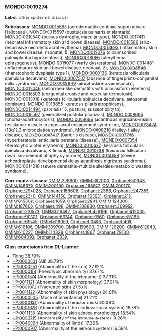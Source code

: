 
### [MONDO:0019274](http://purl.obolibrary.org/obo/MONDO_0019274)
**Label:** other epidermal disorder

**Subclasses:** [MONDO:0015598](http://purl.obolibrary.org/obo/MONDO_0015598) (acrodermatitis continua suppurativa of Hallopeau), [MONDO:0015597](http://purl.obolibrary.org/obo/MONDO_0015597) (pustulosis palmaris et plantaris), [MONDO:0010540](http://purl.obolibrary.org/obo/MONDO_0010540) (bullous dystrophy, macular type), [MONDO:0017411](http://purl.obolibrary.org/obo/MONDO_0017411) (neonatal inflammatory skin and bowel disease), [MONDO:0018586](http://purl.obolibrary.org/obo/MONDO_0018586) (zinc-responsive necrolytic acral erythema), [MONDO:0013693](http://purl.obolibrary.org/obo/MONDO_0013693) (inflammatory skin and bowel disease, neonatal, 1), [MONDO:0019076](http://purl.obolibrary.org/obo/MONDO_0019076) (circumscribed palmoplantar hypokeratosis), [MONDO:0018086](http://purl.obolibrary.org/obo/MONDO_0018086) (ulerythema ophryogenesis), [MONDO:0019077](http://purl.obolibrary.org/obo/MONDO_0019077) (warty dyskeratoma), [MONDO:0014481](http://purl.obolibrary.org/obo/MONDO_0014481) (inflammatory skin and bowel disease, neonatal, 2), [MONDO:0008546](http://purl.obolibrary.org/obo/MONDO_0008546) (thanatophoric dysplasia type 1), [MONDO:0000136](http://purl.obolibrary.org/obo/MONDO_0000136) (keratosis follicularis spinulosa decalvans), [MONDO:0007507](http://purl.obolibrary.org/obo/MONDO_0007507) (absence of fingerprints-congenital milia syndrome), [MONDO:0008849](http://purl.obolibrary.org/obo/MONDO_0008849) (atrophoderma vermiculata), [MONDO:0012446](http://purl.obolibrary.org/obo/MONDO_0012446) (seborrhea-like dermatitis with psoriasiform elements), [MONDO:0016503](http://purl.obolibrary.org/obo/MONDO_0016503) (congenital erosive and vesicular dermatosis), [MONDO:0013018](http://purl.obolibrary.org/obo/MONDO_0013018) (keratosis follicularis spinulosa decalvans, autosomal dominant), [MONDO:0018855](http://purl.obolibrary.org/obo/MONDO_0018855) (keratosis pilaris atrophicans), [MONDO:0014494](http://purl.obolibrary.org/obo/MONDO_0014494) (psoriasis 15, pustular, susceptibility to), [MONDO:0016597](http://purl.obolibrary.org/obo/MONDO_0016597) (generalized pustular psoriasis), [MONDO:0008695](http://purl.obolibrary.org/obo/MONDO_0008695) (chorea-acanthocytosis), [MONDO:0008696](http://purl.obolibrary.org/obo/MONDO_0008696) (acanthosis nigricans-insulin resistance-muscle cramps-acral enlargement syndrome), [MONDO:0018474](http://purl.obolibrary.org/obo/MONDO_0018474) (13q12.3 microdeletion syndrome), [MONDO:0008218](http://purl.obolibrary.org/obo/MONDO_0008218) (Hailey-Hailey disease), [MONDO:0007417](http://purl.obolibrary.org/obo/MONDO_0007417) (Darier's disease), [MONDO:0007756](http://purl.obolibrary.org/obo/MONDO_0007756) (hyperkeratosis lenticularis perstans (disease)), [MONDO:0007854](http://purl.obolibrary.org/obo/MONDO_0007854) (Keratolytic winter erythema), [MONDO:0010637](http://purl.obolibrary.org/obo/MONDO_0010637) (keratosis follicularis spinulosa decalvans, X-linked), [MONDO:0010638](http://purl.obolibrary.org/obo/MONDO_0010638) (keratosis follicularis-dwarfism-cerebral atrophy syndrome), [MONDO:0014658](http://purl.obolibrary.org/obo/MONDO_0014658) (severe achondroplasia-developmental delay-acanthosis nigricans syndrome), [MONDO:0014218](http://purl.obolibrary.org/obo/MONDO_0014218) (severe dermatitis-multiple allergies-metabolic wasting syndrome), 

**Corr. equiv. classes:** [OMIM:308800](http://purl.obolibrary.org/obo/OMIM_308800), [OMIM:302000](http://purl.obolibrary.org/obo/OMIM_302000), [Orphanet:50943](http://www.orpha.net/ORDO/Orphanet_50943), [OMIM:148370](http://purl.obolibrary.org/obo/OMIM_148370), [OMIM:200150](http://purl.obolibrary.org/obo/OMIM_200150), [Orphanet:163927](http://www.orpha.net/ORDO/Orphanet_163927), [OMIM:200170](http://purl.obolibrary.org/obo/OMIM_200170), [Orphanet:294023](http://www.orpha.net/ORDO/Orphanet_294023), [Orphanet:168606](http://www.orpha.net/ORDO/Orphanet_168606), [Orphanet:2388](http://www.orpha.net/ORDO/Orphanet_2388), [Orphanet:247353](http://www.orpha.net/ORDO/Orphanet_247353), [Orphanet:2340](http://www.orpha.net/ORDO/Orphanet_2340), [OMIM:144150](http://purl.obolibrary.org/obo/OMIM_144150), [Orphanet:163931](http://www.orpha.net/ORDO/Orphanet_163931), [Orphanet:218](http://www.orpha.net/ORDO/Orphanet_218), [OMIM:615508](http://purl.obolibrary.org/obo/OMIM_615508), [Orphanet:1658](http://www.orpha.net/ORDO/Orphanet_1658), [Orphanet:2841](http://www.orpha.net/ORDO/Orphanet_2841), [OMIM:124200](http://purl.obolibrary.org/obo/OMIM_124200), [OMIM:187600](http://purl.obolibrary.org/obo/OMIM_187600), [Orphanet:498](http://www.orpha.net/ORDO/Orphanet_498), [OMIM:308830](http://purl.obolibrary.org/obo/OMIM_308830), [Orphanet:369992](http://www.orpha.net/ORDO/Orphanet_369992), [Orphanet:231573](http://www.orpha.net/ORDO/Orphanet_231573), [OMIM:616482](http://purl.obolibrary.org/obo/OMIM_616482), [Orphanet:439196](http://www.orpha.net/ORDO/Orphanet_439196), [Orphanet:412035](http://www.orpha.net/ORDO/Orphanet_412035), [Orphanet:90301](http://www.orpha.net/ORDO/Orphanet_90301), [Orphanet:69744](http://www.orpha.net/ORDO/Orphanet_69744), [Orphanet:1860](http://www.orpha.net/ORDO/Orphanet_1860), [Orphanet:85165](http://www.orpha.net/ORDO/Orphanet_85165), [Orphanet:69745](http://www.orpha.net/ORDO/Orphanet_69745), [OMIM:616069](http://purl.obolibrary.org/obo/OMIM_616069), [Orphanet:3406](http://www.orpha.net/ORDO/Orphanet_3406), [Orphanet:409](http://www.orpha.net/ORDO/Orphanet_409), [OMIM:616106](http://purl.obolibrary.org/obo/OMIM_616106), [OMIM:209700](http://purl.obolibrary.org/obo/OMIM_209700), [OMIM:169600](http://purl.obolibrary.org/obo/OMIM_169600), [OMIM:129200](http://purl.obolibrary.org/obo/OMIM_129200), [OMIM:612843](http://purl.obolibrary.org/obo/OMIM_612843), [OMIM:610227](http://purl.obolibrary.org/obo/OMIM_610227), [OMIM:614328](http://purl.obolibrary.org/obo/OMIM_614328), [Orphanet:1867](http://www.orpha.net/ORDO/Orphanet_1867), [Orphanet:79100](http://www.orpha.net/ORDO/Orphanet_79100), [OMIM:604093](http://purl.obolibrary.org/obo/OMIM_604093), [Orphanet:2339](http://www.orpha.net/ORDO/Orphanet_2339), 

**Class expressions from DL-Learner:**

- Thing 38.79%
- [HP:0000001](http://purl.obolibrary.org/obo/HP_0000001) (All) 38.79%
- [HP:0000951](http://purl.obolibrary.org/obo/HP_0000951) (Abnormality of the skin) 37.92%
- [HP:0000118](http://purl.obolibrary.org/obo/HP_0000118) (Phenotypic abnormality) 37.67%
- [HP:0001574](http://purl.obolibrary.org/obo/HP_0001574) (Abnormality of the integument) 37.31%
- [HP:0011121](http://purl.obolibrary.org/obo/HP_0011121) (Abnormality of skin morphology) 37.04%
- [HP:0001072](http://purl.obolibrary.org/obo/HP_0001072) (Thickened skin) 27.50%
- [HP:0011122](http://purl.obolibrary.org/obo/HP_0011122) (Abnormality of skin physiology) 24.01%
- [HP:0000005](http://purl.obolibrary.org/obo/HP_0000005) (Mode of inheritance) 21.21%
- [HP:0000152](http://purl.obolibrary.org/obo/HP_0000152) (Abnormality of head or neck) 20.38%
- [HP:0001626](http://purl.obolibrary.org/obo/HP_0001626) (Abnormality of the cardiovascular system) 18.78%
- [HP:0011138](http://purl.obolibrary.org/obo/HP_0011138) (Abnormality of skin adnexa morphology) 18.54%
- [HP:0002715](http://purl.obolibrary.org/obo/HP_0002715) (Abnormality of the immune system) 18.26%
- [HP:0040064](http://purl.obolibrary.org/obo/HP_0040064) (Abnormality of limbs) 17.36%
- [HP:0000707](http://purl.obolibrary.org/obo/HP_0000707) (Abnormality of the nervous system) 16.59%


